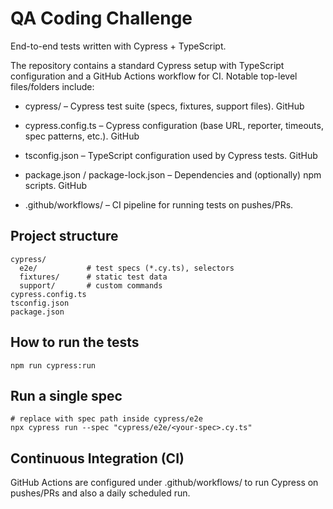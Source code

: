 # QA Coding Challenge

End-to-end tests written with Cypress + TypeScript.

The repository contains a standard Cypress setup with TypeScript configuration and a GitHub Actions workflow for CI. Notable top-level files/folders include:

- cypress/ – Cypress test suite (specs, fixtures, support files). 
GitHub

- cypress.config.ts – Cypress configuration (base URL, reporter, timeouts, spec patterns, etc.). 
GitHub

- tsconfig.json – TypeScript configuration used by Cypress tests. 
GitHub

- package.json / package-lock.json – Dependencies and (optionally) npm scripts. 
GitHub

- .github/workflows/ – CI pipeline for running tests on pushes/PRs.

## Project structure
```
cypress/
  e2e/           # test specs (*.cy.ts), selectors
  fixtures/      # static test data
  support/       # custom commands
cypress.config.ts
tsconfig.json
package.json
```

## How to run the tests
```
npm run cypress:run
```

## Run a single spec
```
# replace with spec path inside cypress/e2e
npx cypress run --spec "cypress/e2e/<your-spec>.cy.ts"
```

## Continuous Integration (CI)
GitHub Actions are configured under .github/workflows/ to run Cypress on pushes/PRs and also a daily scheduled run.

